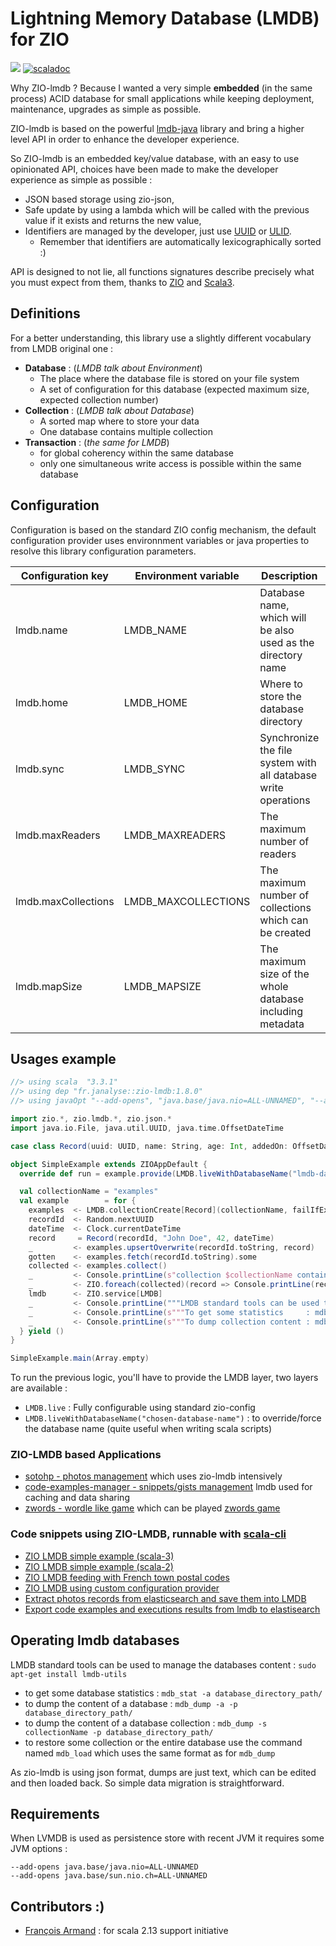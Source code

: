 # Lightning Memory Database (LMDB) for ZIO
[![][ZIOLMDBManagerImg]][ZIOLMDBManagerLnk] [![scaladoc][ScalaDocImg]][ScalaDoc]

Why ZIO-lmdb ? Because I wanted a very simple **embedded** (in the same process) ACID database for small
applications while keeping deployment, maintenance, upgrades as simple as possible.

ZIO-lmdb is based on the powerful [lmdb-java][JLMDB] library and bring a higher level API in order
to enhance the developer experience.

So ZIO-lmdb is an embedded key/value database, with an easy to use opinionated API, choices have been made
to make the developer experience as simple as possible :
- JSON based storage using zio-json,
- Safe update by using a lambda which will be called with the previous value if it exists and returns the new value,
- Identifiers are managed by the developer, just use [UUID][UUID] or [ULID][ZIO-ULID].
  - Remember that identifiers are automatically lexicographically sorted :)

API is designed to not lie, all functions signatures describe precisely
what you must expect from them, thanks to [ZIO][ZIO] and [Scala3][Scala3].  

## Definitions

For a better understanding, this library use a slightly different vocabulary from LMDB original one :  
- **Database** :  (*LMDB talk about Environment*)
  - The place where the database file is stored on your file system
  - A set of configuration for this database (expected maximum size, expected collection number)
- **Collection** : (*LMDB talk about Database*) 
  - A sorted map where to store your data
  - One database contains multiple collection
- **Transaction** : (*the same for LMDB*)
  - for global coherency within the same database
  - only one simultaneous write access is possible within the same database 


## Configuration

Configuration is based on the standard ZIO config mechanism, the default configuration provider uses environnment variables
or java properties to resolve this library configuration parameters.

 
| Configuration key   | Environment variable | Description                                                    | Default value    |
|---------------------|----------------------|----------------------------------------------------------------|------------------|
| lmdb.name           | LMDB_NAME            | Database name, which will be also used as the directory name   | default          |
| lmdb.home           | LMDB_HOME            | Where to store the database directory                          | $HOME/.lmdb      |
| lmdb.sync           | LMDB_SYNC            | Synchronize the file system with all database write operations | false            |
| lmdb.maxReaders     | LMDB_MAXREADERS      | The maximum number of readers                                  | 100              |
| lmdb.maxCollections | LMDB_MAXCOLLECTIONS  | The maximum number of collections which can be created         | 10_000           |
| lmdb.mapSize        | LMDB_MAPSIZE         | The maximum size of the whole database including metadata      | 100_000_000_000L |


## Usages example

```scala
//> using scala  "3.3.1"
//> using dep "fr.janalyse::zio-lmdb:1.8.0"
//> using javaOpt "--add-opens", "java.base/java.nio=ALL-UNNAMED", "--add-opens", "java.base/sun.nio.ch=ALL-UNNAMED"

import zio.*, zio.lmdb.*, zio.json.*
import java.io.File, java.util.UUID, java.time.OffsetDateTime

case class Record(uuid: UUID, name: String, age: Int, addedOn: OffsetDateTime) derives JsonCodec

object SimpleExample extends ZIOAppDefault {
  override def run = example.provide(LMDB.liveWithDatabaseName("lmdb-data-simple-example"), Scope.default)

  val collectionName = "examples"
  val example        = for {
    examples  <- LMDB.collectionCreate[Record](collectionName, failIfExists = false)
    recordId  <- Random.nextUUID
    dateTime  <- Clock.currentDateTime
    record     = Record(recordId, "John Doe", 42, dateTime)
    _         <- examples.upsertOverwrite(recordId.toString, record)
    gotten    <- examples.fetch(recordId.toString).some
    collected <- examples.collect()
    _         <- Console.printLine(s"collection $collectionName contains ${collected.size} records")
    _         <- ZIO.foreach(collected)(record => Console.printLine(record))
    lmdb      <- ZIO.service[LMDB]
    _         <- Console.printLine("""LMDB standard tools can be used to manage the database content : sudo apt-get install lmdb-utils""")
    _         <- Console.printLine(s"""To get some statistics     : mdb_stat -s $collectionName ${lmdb.databasePath}/""")
    _         <- Console.printLine(s"""To dump collection content : mdb_dump -p -s $collectionName ${lmdb.databasePath}/""")
  } yield ()
}

SimpleExample.main(Array.empty)
```

To run the previous logic, you'll have to provide the LMDB layer, two layers are available :
- `LMDB.live` : Fully configurable using standard zio-config
- `LMDB.liveWithDatabaseName("chosen-database-name")` : to override/force the database name
  (quite useful when writing scala scripts)

### ZIO-LMDB based Applications
- [sotohp - photos management][SOTOHP] which uses zio-lmdb intensively
- [code-examples-manager - snippets/gists management][CEM] lmdb used for caching and data sharing
- [zwords - wordle like game][ZWORDS-CODE] which can be played [zwords game][ZWORDS-LIVE]

### Code snippets using ZIO-LMDB, runnable with [scala-cli][SCL]
- [ZIO LMDB simple example (scala-3)](https://gist.github.com/dacr/dcb8a11f095ef0a2a95c24701e6eb804)
- [ZIO LMDB simple example (scala-2)](https://gist.github.com/dacr/9d2c4171d1b1e7a40a244ef456725d25)
- [ZIO LMDB feeding with French town postal codes](https://gist.github.com/dacr/6d24baf827ae0c590133e0f27f1ef20b)
- [ZIO LMDB using custom configuration provider](https://gist.github.com/dacr/790df1705c7ec19ae2fe4098dad8d762)
- [Extract photos records from elasticsearch and save them into LMDB](https://gist.github.com/dacr/6ea121f251ad316a64657cbe78085ab7)
- [Export code examples and executions results from lmdb to elastisearch](https://gist.github.com/dacr/f25da8222b2ac644c3195c5982b7367e)

## Operating lmdb databases

LMDB standard tools can be used to manage the databases content : `sudo apt-get install lmdb-utils`
- to get some database statistics : `mdb_stat -a database_directory_path/`
- to dump the content of a database : `mdb_dump -a -p database_directory_path/`
- to dump the content of a database collection : `mdb_dump -s collectionName -p database_directory_path/`
- to restore some collection or the entire database use the command named `mdb_load` which uses the same format as for `mdb_dump` 

As zio-lmdb is using json format, dumps are just text, which can be edited and then loaded back. So simple data migration is straightforward.

## Requirements

When LVMDB is used as persistence store with recent JVM it requires some JVM options :

```
--add-opens java.base/java.nio=ALL-UNNAMED
--add-opens java.base/sun.nio.ch=ALL-UNNAMED
```

## Contributors :)

- [François Armand](https://github.com/fanf) : for scala 2.13 support initiative


[ZIOLMDBManager]:    https://github.com/dacr/zio-lmdb
[ZIOLMDBManagerImg]: https://img.shields.io/maven-central/v/fr.janalyse/zio-lmdb_3.svg
[ZIOLMDBManagerLnk]: https://mvnrepository.com/artifact/fr.janalyse/zio-lmdb
[ZIO]: https://zio.dev/
[Scala3]: https://docs.scala-lang.org/scala3/reference/
[JLMDB]: https://github.com/lmdbjava/lmdbjava
[LMDB]: https://www.symas.com/lmdb
[ZIO-ULID]: https://zio-ulid.bilal-fazlani.com/
[UUID]: https://en.wikipedia.org/wiki/Universally_unique_identifier
[ZWORDS-CODE]: https://github.com/dacr/zwords
[ZWORDS-LIVE]: https://zwords.mapland.fr/
[CEM]: https://github.com/dacr/code-examples-manager
[SOTOHP]: https://github.com/dacr/sotohp
[SCL]: https://scala-cli.virtuslab.org/
[ScalaDocImg]: https://javadoc.io/badge2/fr.janalyse/zio-lmdb_3/scaladoc.svg
[ScalaDoc]: https://javadoc.io/doc/fr.janalyse/zio-lmdb_3/latest/zio/lmdb/LMDB$.html
